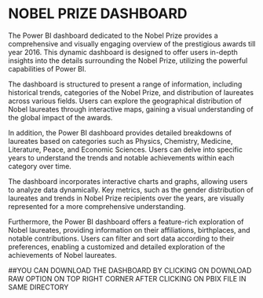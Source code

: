 # NOBEL PRIZE DASHBOARD
The Power BI dashboard dedicated to the Nobel Prize provides a comprehensive and visually engaging overview of the prestigious awards  till year 2016. This dynamic dashboard is designed to offer users in-depth insights into the details surrounding the Nobel Prize, utilizing the powerful capabilities of Power BI.

The dashboard is structured to present a range of information, including historical trends, categories of the Nobel Prize, and distribution of laureates across various fields. Users can explore the geographical distribution of Nobel laureates through interactive maps, gaining a visual understanding of the global impact of the awards.

In addition, the Power BI dashboard provides detailed breakdowns of laureates based on categories such as Physics, Chemistry, Medicine, Literature, Peace, and Economic Sciences. Users can delve into specific years to understand the trends and notable achievements within each category over time.

The dashboard incorporates interactive charts and graphs, allowing users to analyze data dynamically. Key metrics, such as the gender distribution of laureates and trends in Nobel Prize recipients over the years, are visually represented for a more comprehensive understanding.

Furthermore, the Power BI dashboard offers a feature-rich exploration of Nobel laureates, providing information on their affiliations, birthplaces, and notable contributions. Users can filter and sort data according to their preferences, enabling a customized and detailed exploration of the achievements of Nobel laureates.

##YOU CAN DOWNLOAD THE DASHBOARD BY CLICKING ON  DOWNLOAD RAW OPTION ON TOP RIGHT CORNER AFTER CLICKING ON PBIX FILE IN SAME DIRECTORY
